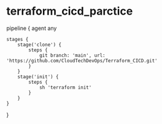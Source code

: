 # terraform_cicd_parctice
pipeline {
    agent any

    stages {
        stage('clone') {
            steps {
                git branch: 'main', url: 'https://github.com/CloudTechDevOps/Terraform_CICD.git'
            }
        }
        stage('init') {
            steps {
                sh 'terraform init'
            }
        }
    }
}
